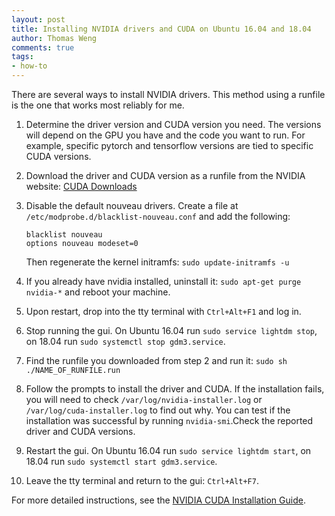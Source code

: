 ```yaml
---
layout: post
title: Installing NVIDIA drivers and CUDA on Ubuntu 16.04 and 18.04
author: Thomas Weng
comments: true
tags: 
- how-to
---
```


There are several ways to install NVIDIA drivers. This method using a runfile is the one that works most reliably for me. 

1. Determine the driver version and CUDA version you need. The versions will depend on the GPU you have and the code you want to run. For example, specific pytorch and tensorflow versions are tied to specific CUDA versions. 

2. Download the driver and CUDA version as a runfile from the NVIDIA website: [CUDA Downloads](https://developer.nvidia.com/cuda-downloads)

3. Disable the default nouveau drivers. Create a file at `/etc/modprobe.d/blacklist-nouveau.conf` and add the following:
    ```
    blacklist nouveau
    options nouveau modeset=0
    ```
    Then regenerate the kernel initramfs: `sudo update-initramfs -u`

4. If you already have nvidia installed, uninstall it: `sudo apt-get purge nvidia-*` and reboot your machine. 

5. Upon restart, drop into the tty terminal with `Ctrl+Alt+F1` and log in. 

6. Stop running the gui. On Ubuntu 16.04 run `sudo service lightdm stop`, on 18.04 run `sudo systemctl stop gdm3.service`.

7. Find the runfile you downloaded from step 2 and run it: `sudo sh ./NAME_OF_RUNFILE.run`

8. Follow the prompts to install the driver and CUDA. If the installation fails, you will need to check `/var/log/nvidia-installer.log` or `/var/log/cuda-installer.log` to find out why. You can test if the installation was successful by running `nvidia-smi`.Check the reported driver and CUDA versions. 

9. Restart the gui. On Ubuntu 16.04 run `sudo service lightdm start`, on 18.04 run `sudo systemctl start gdm3.service`.

10. Leave the tty terminal and return to the gui: `Ctrl+Alt+F7`.

For more detailed instructions, see the [NVIDIA CUDA Installation Guide](https://docs.nvidia.com/cuda/cuda-installation-guide-linux/index.html).